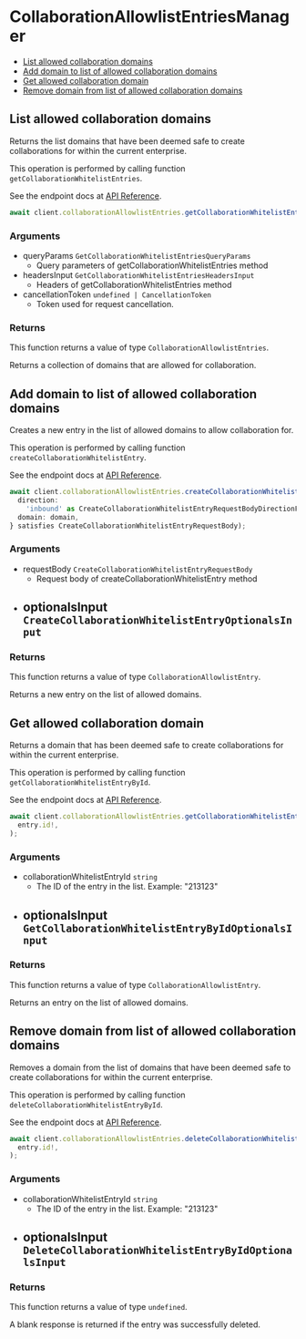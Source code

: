 # CollaborationAllowlistEntriesManager

- [List allowed collaboration domains](#list-allowed-collaboration-domains)
- [Add domain to list of allowed collaboration domains](#add-domain-to-list-of-allowed-collaboration-domains)
- [Get allowed collaboration domain](#get-allowed-collaboration-domain)
- [Remove domain from list of allowed collaboration domains](#remove-domain-from-list-of-allowed-collaboration-domains)

## List allowed collaboration domains

Returns the list domains that have been deemed safe to create collaborations
for within the current enterprise.

This operation is performed by calling function `getCollaborationWhitelistEntries`.

See the endpoint docs at
[API Reference](https://developer.box.com/reference/get-collaboration-whitelist-entries/).

<!-- sample get_collaboration_whitelist_entries -->

```ts
await client.collaborationAllowlistEntries.getCollaborationWhitelistEntries();
```

### Arguments

- queryParams `GetCollaborationWhitelistEntriesQueryParams`
  - Query parameters of getCollaborationWhitelistEntries method
- headersInput `GetCollaborationWhitelistEntriesHeadersInput`
  - Headers of getCollaborationWhitelistEntries method
- cancellationToken `undefined | CancellationToken`
  - Token used for request cancellation.

### Returns

This function returns a value of type `CollaborationAllowlistEntries`.

Returns a collection of domains that are allowed for collaboration.

## Add domain to list of allowed collaboration domains

Creates a new entry in the list of allowed domains to allow
collaboration for.

This operation is performed by calling function `createCollaborationWhitelistEntry`.

See the endpoint docs at
[API Reference](https://developer.box.com/reference/post-collaboration-whitelist-entries/).

<!-- sample post_collaboration_whitelist_entries -->

```ts
await client.collaborationAllowlistEntries.createCollaborationWhitelistEntry({
  direction:
    'inbound' as CreateCollaborationWhitelistEntryRequestBodyDirectionField,
  domain: domain,
} satisfies CreateCollaborationWhitelistEntryRequestBody);
```

### Arguments

- requestBody `CreateCollaborationWhitelistEntryRequestBody`
  - Request body of createCollaborationWhitelistEntry method
- optionalsInput `CreateCollaborationWhitelistEntryOptionalsInput`
  -

### Returns

This function returns a value of type `CollaborationAllowlistEntry`.

Returns a new entry on the list of allowed domains.

## Get allowed collaboration domain

Returns a domain that has been deemed safe to create collaborations
for within the current enterprise.

This operation is performed by calling function `getCollaborationWhitelistEntryById`.

See the endpoint docs at
[API Reference](https://developer.box.com/reference/get-collaboration-whitelist-entries-id/).

<!-- sample get_collaboration_whitelist_entries_id -->

```ts
await client.collaborationAllowlistEntries.getCollaborationWhitelistEntryById(
  entry.id!,
);
```

### Arguments

- collaborationWhitelistEntryId `string`
  - The ID of the entry in the list. Example: "213123"
- optionalsInput `GetCollaborationWhitelistEntryByIdOptionalsInput`
  -

### Returns

This function returns a value of type `CollaborationAllowlistEntry`.

Returns an entry on the list of allowed domains.

## Remove domain from list of allowed collaboration domains

Removes a domain from the list of domains that have been deemed safe to create
collaborations for within the current enterprise.

This operation is performed by calling function `deleteCollaborationWhitelistEntryById`.

See the endpoint docs at
[API Reference](https://developer.box.com/reference/delete-collaboration-whitelist-entries-id/).

<!-- sample delete_collaboration_whitelist_entries_id -->

```ts
await client.collaborationAllowlistEntries.deleteCollaborationWhitelistEntryById(
  entry.id!,
);
```

### Arguments

- collaborationWhitelistEntryId `string`
  - The ID of the entry in the list. Example: "213123"
- optionalsInput `DeleteCollaborationWhitelistEntryByIdOptionalsInput`
  -

### Returns

This function returns a value of type `undefined`.

A blank response is returned if the entry was
successfully deleted.
